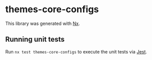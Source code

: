 # themes-core-configs

This library was generated with [Nx](https://nx.dev).

## Running unit tests

Run `nx test themes-core-configs` to execute the unit tests via [Jest](https://jestjs.io).
